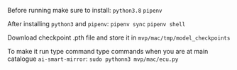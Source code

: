 
Before running make sure to install:
`python3.8`
`pipenv`

After installing `python3` and `pipenv`:
`pipenv sync`
`pipenv shell`

Download checkpoint .pth file and store it in `mvp/mac/tmp/model_checkpoints`  

To make it run type command type commands when you are at main catalogue `ai-smart-mirror`:
`sudo pythonn3 mvp/mac/ecu.py`